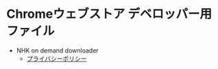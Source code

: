 # Chromeウェブストア デベロッパー用ファイル

- NHK on demand downloader
  - [プライバシーポリシー](nhk-on-demand-downloader/privacy-policy.md)
